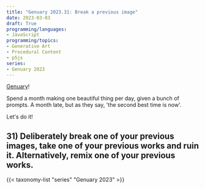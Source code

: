 ```yaml
---
title: "Genuary 2023.31: Break a previous image"
date: 2023-03-03
draft: True
programming/languages:
- JavaScript
programming/topics:
- Generative Art
- Procedural Content
- p5js
series:
- Genuary 2023
---
```

[Genuary](https://genuary.art/)! 

Spend a month making one beautiful thing per day, given a bunch of prompts. A month late, but as they say, 'the second best time is now'.

Let's do it!



## 31) Deliberately break one of your previous images, take one of your previous works and ruin it. Alternatively, remix one of your previous works.

<!--more-->

{{< taxonomy-list "series" "Genuary 2023" >}}
